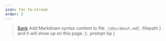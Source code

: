 ```yaml
---
icon: fas fa-stream
order: 3
---
```

>[Bank](../_posts/bank.md)
> Add Markdown syntax content to file `_tabs/about.md`{: .filepath } and it will show up on this page.
{: .prompt-tip }
> 
> 
